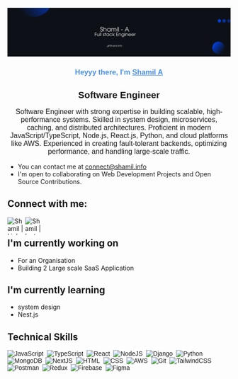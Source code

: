 <p align="center">
  <a href="https://www.shamil.website/" target="_blank" rel="noreferrer"><img src="https://raw.githubusercontent.com/Shaamiilll/Shaamiilll/main/images/Git.png" alt="my banner"></a>
</p>

<h3 align="center" style="font-family:'Poppins', sans-serif; color:#4A90E2;">
Heyyy there, I'm <a href="https://www.shamil.website/" target="_blank" rel="noreferrer" style="color:#4A90E2; font-family:'Poppins', sans-serif;">Shamil A</a>
</h3>

<h2 align="center" style="font-family:'Poppins', sans-serif;">
  Software Engineer
</h2>

<p align="center" style="font-family:'Poppins', sans-serif; font-size:16px; margin-top:5px;">
  Software Engineer with strong expertise in building scalable, high-performance systems. Skilled in system design, microservices, caching, and distributed architectures.
  Proficient in modern JavaScript/TypeScript, Node.js, React.js, Python, and cloud platforms like AWS.
  Experienced in creating fault-tolerant backends, optimizing performance, and handling large-scale traffic.
</p>


- You can contact me at [connect@shamil.info](mailto:Shamilamiyan@gmail.com)
- I'm open to collaborating on Web Development Projects and Open Source Contributions.

## Connect with me:

<a href="https://www.linkedin.com/in/shamilamiyan/"><img align="left" src="https://github.com/Scar1109/skill-icons/blob/Scar1109/icons/LinkedIn.svg" alt="Shamil | LinkedIn" width="40" height="40"/></a>
<a href="https://www.instagram.com/shaamiilll/"><img align="left" src="https://github.com/Scar1109/skill-icons/blob/Scar1109/icons/Instagram.svg" alt="Shamil | Instagram" width="40" height="40"/></a>
</br>

## I'm currently working on

- For an Organisation
- Building 2 Large scale SaaS Application

## I'm currently learning

- system design
- Nest.js

## Technical Skills
<div style="font-family:'Poppins', sans-serif; font-size:14px;">
  <img src="https://github.com/Scar1109/skill-icons/blob/Scar1109/icons/JavaScript.svg" title="JavaScript" alt="JavaScript" width="40" height="40"/>&nbsp;
  <img src="https://github.com/Scar1109/skill-icons/blob/Scar1109/icons/TypeScript.svg" title="ts" alt="TypeScript" width="40" height="40"/>&nbsp;
  <img src="https://github.com/Scar1109/skill-icons/blob/Scar1109/icons/React-Dark.svg" title="React" alt="React" width="40" height="40"/>&nbsp;
  <img src="https://github.com/Scar1109/skill-icons/blob/Scar1109/icons/NodeJS-Dark.svg" title="NodeJS" alt="NodeJS" width="40" height="40"/>&nbsp;
  <img src="https://github.com/Scar1109/skill-icons/blob/Scar1109/icons/Django.svg" title="django" alt="Django" width="40" height="40"/>&nbsp;
  <img src="https://github.com/Scar1109/skill-icons/blob/Scar1109/icons/Python-Dark.svg" title="python" alt="Python" width="40" height="40"/>&nbsp;
  <img src="https://github.com/Scar1109/skill-icons/blob/Scar1109/icons/MongoDB.svg" title="MongoDB" alt="MongoDB" width="40" height="40"/>&nbsp;
  <img src="https://github.com/Scar1109/skill-icons/blob/Scar1109/icons/NextJS-Dark.svg" title="NextJS" alt="NextJS" width="40" height="40"/>&nbsp;
  <img src="https://github.com/Scar1109/skill-icons/blob/Scar1109/icons/HTML.svg" title="HTML5" alt="HTML" width="40" height="40"/>&nbsp;
  <img src="https://github.com/Scar1109/skill-icons/blob/Scar1109/icons/CSS.svg" title="CSS3" alt="CSS" width="40" height="40"/>&nbsp;
  <img src="https://github.com/Scar1109/skill-icons/blob/Scar1109/icons/AWS-Dark.svg" title="AWS" alt="AWS" width="40" height="40"/>&nbsp;
  <img src="https://github.com/Scar1109/skill-icons/blob/Scar1109/icons/Git.svg" title="Git" alt="Git" width="40" height="40"/>&nbsp;
  <img src="https://github.com/Scar1109/skill-icons/blob/Scar1109/icons/TailwindCSS-Dark.svg" title="TailwindCSS" alt="TailwindCSS" width="40" height="40"/>&nbsp;
  <img src="https://github.com/Scar1109/skill-icons/blob/Scar1109/icons/Postman.svg" title="Postman" alt="Postman" width="40" height="40"/>&nbsp;
  <img src="https://github.com/Scar1109/skill-icons/blob/Scar1109/icons/Redux.svg" title="Redux" alt="Redux" width="40" height="40"/>&nbsp;
  <img src="https://github.com/Scar1109/skill-icons/blob/Scar1109/icons/Firebase-Dark.svg" title="Firebase" alt="Firebase" width="40" height="40"/>&nbsp;
  <img src="https://github.com/Scar1109/skill-icons/blob/Scar1109/icons/Figma-Dark.svg" title="Figma" alt="Figma" width="40" height="40"/>&nbsp;
</div>
